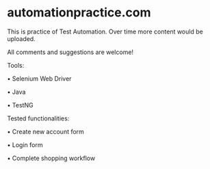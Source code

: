 # automationpractice.com

This is practice of Test Automation. Over time more content would be uploaded. 

All comments and suggestions are welcome!

Tools:

• Selenium Web Driver

• Java

• TestNG

Tested functionalities:

• Create new account form

• Login form

• Complete shopping workflow
